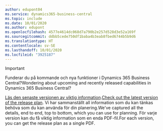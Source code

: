 ```yaml
---
author: edupont04
ms.service: dynamics365-business-central
ms.topic: include
ms.date: 10/01/2020
ms.author: edupont
ms.openlocfilehash: 4577e4614dc068d7a790b2e257d528d3e52a169f
ms.sourcegitcommit: ddbb5cede750df1baba4b3eab8fbed6744b5b9d6
ms.translationtype: HT
ms.contentlocale: sv-SE
ms.lasthandoff: 10/01/2020
ms.locfileid: "3925187"
---
```

> [!IMPORTANT]
>
> <span data-ttu-id="36dab-101">Funderar du på kommande och nya funktioner i Dynamics 365 Business Central?</span><span class="sxs-lookup"><span data-stu-id="36dab-101">Wondering about upcoming and recently released capabilities in Dynamics 365 Business Central?</span></span>
>
> <span data-ttu-id="36dab-102">[Läs den senaste versionen av viktig information](https://go.microsoft.com/fwlink/?linkid=2047422).</span><span class="sxs-lookup"><span data-stu-id="36dab-102">[Check out the latest version of the release plan](https://go.microsoft.com/fwlink/?linkid=2047422).</span></span> <span data-ttu-id="36dab-103">Vi har sammanställt all information som du kan tänkas behöva som du kan använda för din planering.</span><span class="sxs-lookup"><span data-stu-id="36dab-103">We've captured all the details, end to end, top to bottom, which you can use for planning.</span></span> <span data-ttu-id="36dab-104">För varje version kan du få viktig information som en enda PDF-fil.</span><span class="sxs-lookup"><span data-stu-id="36dab-104">For each version, you can get the release plan as a single PDF.</span></span>  
